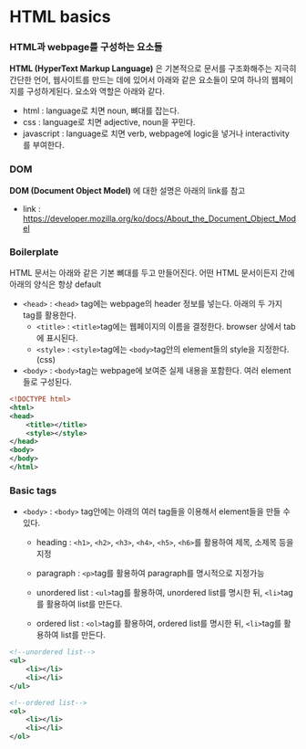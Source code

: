 # HTML basics
### HTML과 webpage를 구성하는 요소들
**HTML (HyperText Markup Language)** 은 기본적으로 문서를 구조화해주는 지극히 간단한 언어, 웹사이트를 만드는 데에 있어서 아래와 같은 요소들이 모여 하나의 웹페이지를 구성하게된다. 요소와 역할은 아래와 같다.

* html : language로 치면 noun, 뼈대를 잡는다.
* css : language로 치면 adjective, noun을 꾸민다.
* javascript : language로 치면 verb, webpage에 logic을 넣거나 interactivity를 부여한다.

### DOM
**DOM (Document Object Model)** 에 대한 설명은 아래의 link를 참고

* link : https://developer.mozilla.org/ko/docs/About_the_Document_Object_Model

### Boilerplate
HTML 문서는 아래와 같은 기본 뼈대를 두고 만들어진다. 어떤 HTML 문서이든지 간에 아래의 양식은 항상 default

* `<head>` : `<head>`  tag에는 webpage의 header 정보를 넣는다. 아래의 두 가지 tag를 활용한다.
	+ `<title>` : `<title>`tag에는 웹페이지의 이름을 결정한다. browser 상에서 tab에 표시된다.
	+ `<style>` : `<style>`tag에는 `<body>`tag안의 element들의 style을 지정한다. (css)
* `<body>` : `<body>`tag는 webpage에 보여준 실제 내용을 포함한다. 여러 element들로 구성된다.

```xml
<!DOCTYPE html>
<html>
<head>
	<title></title>
	<style></style>
</head>
<body>
</body>
</html>
```

### Basic tags
* `<body>` : `<body>` tag안에는 아래의 여러 tag들을 이용해서 element들을 만들 수 있다. 
	+ heading : `<h1>`, `<h2>`, `<h3>`, `<h4>`, `<h5>`, `<h6>`를 활용하여 제목, 소제목 등을 지정
	+ paragraph : `<p>`tag를 활용하여 paragraph를 명시적으로 지정가능
	+ unordered list : `<ul>`tag를 활용하여, unordered list를 명시한 뒤, `<li>`tag를 활용하여 list를 만든다.

	+ ordered list : `<ol>`tag를 활용하여, ordered list를 명시한 뒤, `<li>`tag를 활용하여 list를 만든다.

```xml
<!--unordered list-->
<ul>
	<li></li>
	<li></li>
</ul>
```

```xml
<!--ordered list-->
<ol>
	<li></li>
	<li></li>
</ol>
```